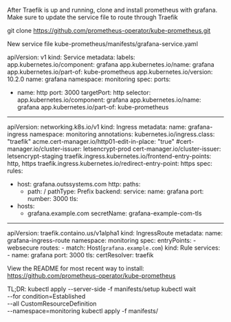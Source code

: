 After Traefik is up and running, clone and install prometheus with grafana. Make sure to update the service file to route through Traefik

git clone https://github.com/prometheus-operator/kube-prometheus.git


New service file kube-prometheus/manifests/grafana-service.yaml

apiVersion: v1
kind: Service
metadata:
  labels:
    app.kubernetes.io/component: grafana
    app.kubernetes.io/name: grafana
    app.kubernetes.io/part-of: kube-prometheus
    app.kubernetes.io/version: 10.2.0
  name: grafana
  namespace: monitoring
spec:
  ports:
  - name: http
    port: 3000
    targetPort: http
  selector:
    app.kubernetes.io/component: grafana
    app.kubernetes.io/name: grafana
    app.kubernetes.io/part-of: kube-prometheus
---
apiVersion: networking.k8s.io/v1
kind: Ingress
metadata:
  name: grafana-ingress
  namespace: monitoring
  annotations:
    kubernetes.io/ingress.class: "traefik"
    acme.cert-manager.io/http01-edit-in-place: "true"
    #cert-manager.io/cluster-issuer: letsencrypt-prod
    cert-manager.io/cluster-issuer: letsencrypt-staging
    traefik.ingress.kubernetes.io/frontend-entry-points: http, https
    traefik.ingress.kubernetes.io/redirect-entry-point: https
spec:
  rules:
  - host: grafana.outssystems.com
    http:
      paths:
      - path: /
        pathType: Prefix
        backend:
          service:
            name: grafana
            port:
              number: 3000
  tls:
  - hosts:
    - grafana.example.com
    secretName: grafana-example-com-tls
---
apiVersion: traefik.containo.us/v1alpha1
kind: IngressRoute
metadata:
  name: grafana-ingress-route
  namespace: monitoring
spec:
  entryPoints:
    - websecure
  routes:
    - match: Host(`grafana.example.com`)
      kind: Rule
      services:
        - name: grafana
          port: 3000
  tls:
    certResolver: traefik


View the README for most recent way to install:
https://github.com/prometheus-operator/kube-prometheus

TL;DR:
kubectl apply --server-side -f manifests/setup
kubectl wait \
	--for condition=Established \
	--all CustomResourceDefinition \
	--namespace=monitoring
kubectl apply -f manifests/

